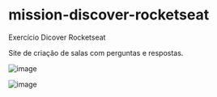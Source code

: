 # mission-discover-rocketseat

Exercício Dicover Rocketseat

Site de criação de salas com perguntas e respostas.

![image](https://user-images.githubusercontent.com/50971161/165967131-1d7d4636-4231-4236-a4a8-2f9a7cfbcd42.png)


![image](https://user-images.githubusercontent.com/50971161/165967233-90669c55-4858-4fc0-8126-868b0819a01b.png)
